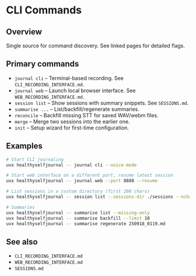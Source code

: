 # CLI Commands

## Overview
Single source for command discovery. See linked pages for detailed flags.

## Primary commands

- `journal cli` – Terminal-based recording. See `CLI_RECORDING_INTERFACE.md`.
- `journal web` – Launch local browser interface. See `WEB_RECORDING_INTERFACE.md`.
- `session list` – Show sessions with summary snippets. See `SESSIONS.md`.
- `summarise ...` – List/backfill/regenerate summaries.
- `reconcile` – Backfill missing STT for saved WAV/webm files.
- `merge` – Merge two sessions into the earlier one.
- `init` – Setup wizard for first-time configuration.

## Examples

```bash
# Start CLI journaling
uvx healthyselfjournal -- journal cli --voice-mode

# Start web interface on a different port, resume latest session
uvx healthyselfjournal -- journal web --port 8888 --resume

# List sessions in a custom directory (first 200 chars)
uvx healthyselfjournal -- session list --sessions-dir ./sessions --nchars 200

# Summaries
uvx healthyselfjournal -- summarise list --missing-only
uvx healthyselfjournal -- summarise backfill --limit 10
uvx healthyselfjournal -- summarise regenerate 250918_0119.md
```

## See also

- `CLI_RECORDING_INTERFACE.md`
- `WEB_RECORDING_INTERFACE.md`
- `SESSIONS.md`

